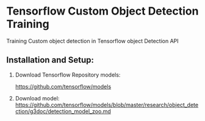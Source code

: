 # Tensorflow Custom Object Detection Training
Training Custom object detection in Tensorflow object Detection API


## Installation and Setup:
1. Download Tensorflow Repository models:

    https://github.com/tensorflow/models


2. Download model:
https://github.com/tensorflow/models/blob/master/research/object_detection/g3doc/detection_model_zoo.md




